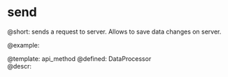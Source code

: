 send
=============



@short:
	sends a request to server. Allows to save data changes on server.

@example:


@template:	api_method
@defined:	DataProcessor	
@descr:



